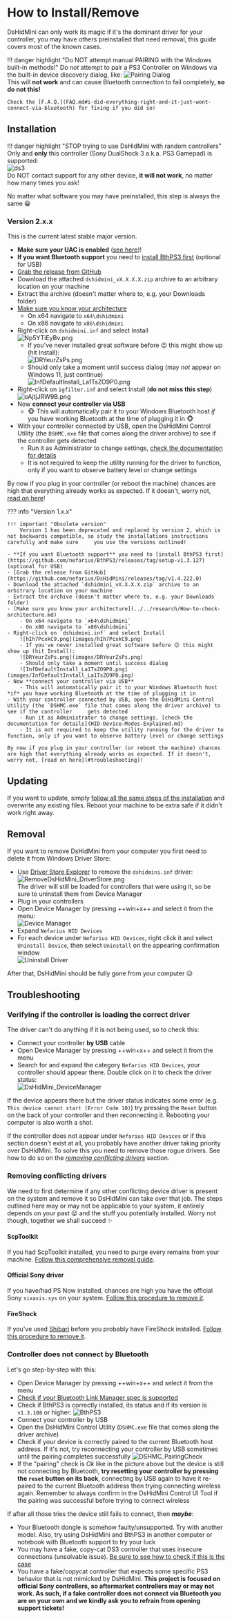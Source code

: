 # How to Install/Remove

DsHidMini can only work its magic if it's the dominant driver for your controller, you may have others preinstalled that need removal, this guide covers most of the known cases.

!!! danger highlight "Do NOT attempt manual PAIRING with the Windows built-in methods!"
    Do *not* attempt to pair a PS3 Controller on Windows via the built-in device discovery dialog, like:
    ![Pairing Dialog](images/pairing-fail.png)  
    This will **not work** and can cause Bluetooth connection to fail completely, **so do not this!**  
    
    Check the [F.A.Q.](FAQ.md#i-did-everything-right-and-it-just-wont-connect-via-bluetooth) for fixing if you did so!

## Installation

!!! danger highlight "STOP trying to use DsHidMini with random controllers"
    Only and **only** this controller (Sony DualShock 3 a.k.a. PS3 Gamepad) is supported:  
    ![ds3](images/dualshock-3-resized.png)  
    Do NOT contact support for any other device, **it will not work**, no matter how many times you ask!

No matter what software you may have preinstalled, this step is always the same 😀

### Version 2.x.x

This is the current latest stable major version.

- **Make sure your UAC is enabled** ([see here](https://articulate.com/support/article/how-to-turn-user-account-control-on-or-off-in-windows-10))!
- **If you want Bluetooth support** you need to [install BthPS3 first](https://github.com/nefarius/BthPS3/releases/latest) (optional for USB)
- [Grab the release from GitHub](https://github.com/nefarius/DsHidMini/releases/latest)
- Download the attached `dshidmini_vX.X.X.X.zip` archive to an arbitrary location on your machine
- Extract the archive (doesn't matter where to, e.g. your Downloads folder)
- [Make sure you know your architecture](../../research/How-to-check-architecture.md)
    - On x64 navigate to `x64\dshidmini`
    - On x86 navigate to `x86\dshidmini`
- Right-click on `dshidmini.inf` and select Install  
    ![Np5YTiEyBv.png](images/Np5YTiEyBv.png)
    - If you've never installed great software before 😉 this might show up (hit Install):  
    ![DRYeurZsPs.png](images/DRYeurZsPs.png)
    - Should only take a moment until success dialog (may *not* appear on Windows 11, just continue)  
    ![InfDefaultInstall_La1TsZO9P0.png](images/InfDefaultInstall_La1TsZO9P0.png)
- Right-click on `igfilter.inf` and select Install (**do not miss this step**)  
    ![oAjtjJRW9B.png](images/oAjtjJRW9B.png)
- Now **connect your controller via USB**
    - 🐵 This will automatically pair it to your Windows Bluetooth host *if* you have working Bluetooth at the time of plugging it in 🐵
- With your controller connected by USB, open the DsHidMini Control Utility (the `DSHMC.exe` file that comes along the driver archive) to see if the controller gets detected
    - Run it as Administrator to change settings, [check the documentation for details](HID-Device-Modes-Explained.md)
    - It is not required to keep the utility running for the driver to function, only if you want to observe battery level or change settings

By now if you plug in your controller (or reboot the machine) chances are high that everything already works as expected. If it doesn't, worry not, [read on here](#troubleshooting)!

??? info "Version 1.x.x"

    !!! important "Obsolete version"
        Version 1 has been deprecated and replaced by version 2, which is not backwards compatible, so study the installations instructions carefully and make sure     you use the versions outlined!
    
    - **If you want Bluetooth support** you need to [install BthPS3 first](https://github.com/nefarius/BthPS3/releases/tag/setup-v1.3.127) (optional for USB)
    - [Grab the release from GitHub](https://github.com/nefarius/DsHidMini/releases/tag/v1.4.222.0)
    - Download the attached `dshidmini_vX.X.X.X.zip` archive to an arbitrary location on your machine
    - Extract the archive (doesn't matter where to, e.g. your Downloads folder)
    - [Make sure you know your architecture](../../research/How-to-check-architecture.md)
        - On x64 navigate to `x64\dshidmini`
        - On x86 navigate to `x86\dshidmini`
    - Right-click on `dshidmini.inf` and select Install
        ![hIh7PcxkC9.png](images/hIh7PcxkC9.png)
        - If you've never installed great software before 😉 this might show up (hit Install):  
        ![DRYeurZsPs.png](images/DRYeurZsPs.png)
        - Should only take a moment until success dialog
        ![InfDefaultInstall_La1TsZO9P0.png](images/InfDefaultInstall_La1TsZO9P0.png)
    - Now **connect your controller via USB**
        - This will automatically pair it to your Windows Bluetooth host *if* you have working Bluetooth at the time of plugging it in
    - With your controller connected by USB, open the DsHidMini Control Utility (the `DSHMC.exe` file that comes along the driver archive) to see if the controller     gets detected
        - Run it as Administrator to change settings, [check the documentation for details](HID-Device-Modes-Explained.md)
        - It is not required to keep the utility running for the driver to function, only if you want to observe battery level or change settings
    
    By now if you plug in your controller (or reboot the machine) chances are high that everything already works as expected. If it doesn't, worry not, [read on here](#troubleshooting)!

## Updating

If you want to update, simply [follow all the same steps of the installation](#installation) and overwrite any existing files. Reboot your machine to be extra safe if it didn't work right away.

## Removal

If you want to remove DsHidMini from your computer you first need to delete it from Windows Driver Store:

- Use [Driver Store Explorer](https://github.com/lostindark/DriverStoreExplorer/releases) to remove the `dshidmini.inf` driver:  
![RemoveDsHidMini_DriverStore.png](images/RemoveDsHidMini_DriverStore.png)  
The driver will still be loaded for controllers that were using it, so be sure to uninstall them from Device Manager  
- Plug in your controllers
- Open Device Manager by pressing ++win+x++ and select it from the menu:  
![Device Manager](images/6dCenuSsFr.png)  
- Expand `Nefarius HID Devices`
- For each device under `Nefarius HID Devices`, right click it and select `Uninstall Device`, then select `Uninstall` on the appearing confirmation window  
![Uninstall Driver](images/RemoveDsHidMini_UninsDevices.png)  

After that, DsHidMini should be fully gone from your computer 😥

## Troubleshooting

### Verifying if the controller is loading the correct driver

The driver can't do anything if it is not being used, so to check this:

- Connect your controller **by USB** cable
- Open Device Manager by pressing ++win+x++ and select it from the menu
- Search for and expand the category `Nefarius HID Devices`, your controller should appear there. Double click on it to check the driver status:  
![DsHidMini_DeviceManager](images/DsHidMini_Correctly_Loaded.png)

If the device appears there but the driver status indicates some error (e.g. `This device cannot start (Error Code 10)`) try pressing the `Reset` button on the back of your controller and then reconnecting it. Rebooting your computer is also worth a shot.

If the controller does not appear under `Nefarius HID Devices` or if this section doesn't exist at all, you probably have another driver taking priority over DsHidMini. To solve this you need to remove those rogue drivers. See how to do so on the [*removing conflicting drivers*](#removing-conflicting-drivers) section.

### Removing conflicting drivers

We need to first determine if any other conflicting device driver is present on the system and remove it so DsHidMini can take over that job. The steps outlined here may or may not be applicable to your system, it entirely depends on your past 😜 and the stuff you potentially installed. Worry not though, together we shall succeed ✨

#### ScpToolkit

If you had ScpToolkit installed, you need to purge every remains from your machine. [Follow this comprehensive removal guide](../ScpToolkit/ScpToolkit-Removal-Guide.md).

#### Official Sony driver

If you have/had PS Now installed, chances are high you have the official Sony `sixaxis.sys` on your system. [Follow this procedure to remove it](SIXAXIS.SYS-to-DsHidMini-Guide.md).

#### FireShock

If you've used [Shibari](https://github.com/nefarius/Shibari) before you probably have FireShock installed. [Follow this procedure to remove it](../FireShock/Removal-Guide.md).

### Controller does not connect by Bluetooth

Let's go step-by-step with this:

- Open Device Manager by pressing ++win+x++ and select it from the menu
- [Check if your Bluetooth Link Manager spec is supported](https://github.com/nefarius/BthPS3#supported-bluetooth-host-devices)
- Check if BthPS3 is correctly installed, its status and if its version is `v1.3.108` or higher:
![BthPS3](images/BthPS3_DeviceManager.png)
- Connect your controller by USB
- Open the DsHidMini Control Utility (`DSHMC.exe` file that comes along the driver archive)
- Check if your device is correctly paired to the current Bluetooth host address. If it's not, try reconnecting your controller by USB sometimes until the pairing completes successfully
![DSHMC_PairingCheck](images/DSHMC_PairingCheck.png)
- If the "pairing" check is _Ok_ like in the picture above but the device is still not connecting by Bluetooth, **try resetting your controller by pressing the `reset` button on its back**, connecting by USB again to have it re-paired to the current Bluetooth address then trying connecting wireless again. Remember to always confirm in the DsHidMini Control UI Tool if the pairing was successful before trying to connect wireless

If after all those tries the device still fails to connect, then ***maybe***:

- Your Bluetooth dongle is somehow faulty/unsupported. Try with another model. Also, try using DsHidMini and BthPS3 in another computer or notebook with Bluetooth support to try your luck
- You may have a fake, copy-cat DS3 controller that uses insecure connections (unsolvable issue). [Be sure to see how to check if this is the case](https://github.com/nefarius/DsHidMini/issues/61)
- You have a fake/copycat controller that expects some specific PS3 behavior that is not mimicked by DsHidMini. **This project is focused on official Sony controllers, so aftermarket controllers may or may not work. As such, if a fake controller does not connect via Bluetooth you are on your own and we kindly ask you to refrain from opening support tickets!**
